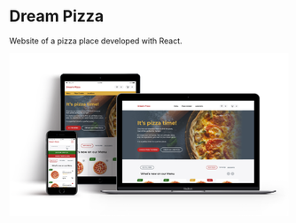 # Dream Pizza

Website of a pizza place developed with React.

![Dream Pizza](https://raw.githubusercontent.com/truefiesta/dream-pizza/main/src/assets/img/dream-pizza-top.png "Dream Pizza")
